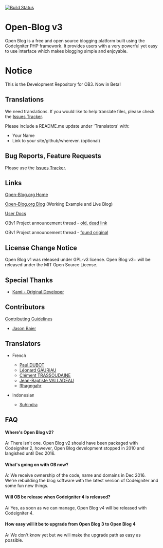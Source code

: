 [![Build Status](https://travis-ci.org/enlivenapp/Open-Blog-3.svg?branch=master)](https://travis-ci.org/enlivenapp/Open-Blog-3)

# Open-Blog v3

Open Blog is a free and open source blogging platform built using the CodeIgniter PHP framework. It provides users with a very powerful yet easy to use interface which makes blogging simple and enjoyable.

# Notice

This is the Development Repository for OB3.  Now in Beta!


## Translations

We need translations.  If you would like to help translate files, please check the [Issues Tracker](https://github.com/enlivenapp/Open-Blog-3/issues).  

Please include a README.me update under 'Translators' with:

* Your Name
* Link to your site/github/wherever. (optional)


## Bug Reports, Feature Requests

Please use the [Issues Tracker](https://github.com/enlivenapp/Open-Blog-3/issues).

## Links

[Open-Blog.org Home](http://open-blog.org)

[Open-Blog.org Blog](http://blog.open-blog.org)  (Working Example and Live Blog)

[User Docs](http://docs.open-blog.org)

OBv1 Project announcement thread - [old, dead link](http://ellislab.com/forums/viewthread/102179/)

OBv1 Project announcement thread - [found original](https://forum.codeigniter.com/thread-14724.html)

## License Change Notice

Open Blog v1 was released under GPL-v3 license. Open Blog v3+ will be released under the MIT Open Source License.

## Special Thanks

* [Kami - Original Developer](https://github.com/Kami)

## Contributors 

[Contributing Guidelines](https://github.com/enlivenapp/Open-Blog-3/blob/master/CONTRIBUTING.md) 

* [Jason Baier](https://github.com/JasonBaier)

## Translators

* French
  - [Paul DUBOT](https://github.com/keeganpa)
  - [Léonard GAURIAU](https://github.com/leoDisjonct)
  - [Clément TRASSOUDAINE](https://github.com/intv0id)
  - [Jean-Baptiste VALLADEAU](https://github.com/ignamarte)
  - [Rhagngahr](https://github.com/Rhagngahr)

* Indonesian
  - [Suhindra](https://github.com/suhindra)


## FAQ

#### Where's Open Blog v2?

A: There isn't one.  Open Blog v2 should have been packaged with Codeigniter 2, however, Open Blog development stopped in 2010 and langished until Dec 2016. 

#### What's going on with OB now?

A: We receive ownership of the code, name and domains in Dec 2016. We're rebuilding the blog software with the latest version of Codeigniter and some fun new things.

#### Will OB be release when Codeigniter 4 is released?

A: Yes, as soon as we can manage, Open Blog v4 will be released with Codeigniter 4.

#### How easy will it be to upgrade from Open Blog 3 to Open Blog 4

A: We don't know yet but we will make the upgrade path as easy as possible.
